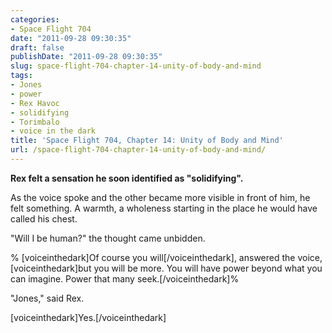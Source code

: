 ```yaml
---
categories:
- Space Flight 704
date: "2011-09-28 09:30:35"
draft: false
publishDate: "2011-09-28 09:30:35"
slug: space-flight-704-chapter-14-unity-of-body-and-mind
tags:
- Jones
- power
- Rex Havoc
- solidifying
- Torimbalo
- voice in the dark
title: 'Space Flight 704, Chapter 14: Unity of Body and Mind'
url: /space-flight-704-chapter-14-unity-of-body-and-mind/
---
```

**Rex felt a sensation he soon identified as "solidifying".**

As the voice spoke and the other became more visible in front of him, he
felt something. A warmth, a wholeness starting in the place he would
have called his chest.

"Will I be human?" the thought came unbidden.

% \[voiceinthedark\]Of course you will\[/voiceinthedark\], answered the
voice, \[voiceinthedark\]but you will be more. You will have power
beyond what you can imagine. Power that many seek.\[/voiceinthedark\]%

"Jones," said Rex.

\[voiceinthedark\]Yes.\[/voiceinthedark\]